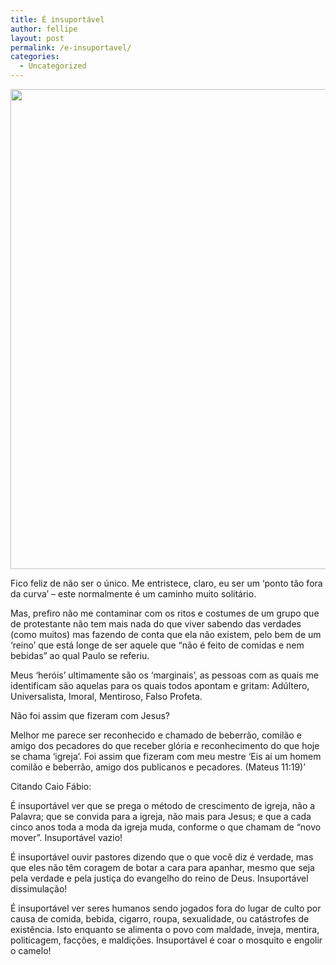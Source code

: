 ```yaml
---
title: É insuportável
author: fellipe
layout: post
permalink: /e-insuportavel/
categories:
  - Uncategorized
---
```

<img class="aligncenter" alt="" src="http://ccbratislava.files.wordpress.com/2012/02/dare_to_be_different_one_goldfish_swimming_the_other_way.jpg" width="1024" height="768" />

Fico feliz de não ser o único. Me entristece, claro, eu ser um &#8216;ponto tão fora da curva&#8217; &#8211; este normalmente é um caminho muito solitário.

Mas, prefiro não me contaminar com os ritos e costumes de um grupo que de protestante não tem mais nada do que viver sabendo das verdades (como muitos) mas fazendo de conta que ela não existem, pelo bem de um &#8216;reino&#8217; que está longe de ser aquele que &#8220;não é feito de comidas e nem bebidas&#8221; ao qual Paulo se referiu.

Meus &#8216;heróis&#8217; ultimamente são os &#8216;marginais&#8217;, as pessoas com as quais me identificam são aquelas para os quais todos apontam e gritam: Adúltero, Universalista, Imoral, Mentiroso, Falso Profeta.

Não foi assim que fizeram com Jesus?

Melhor me parece ser reconhecido e chamado de beberrão, comilão e amigo dos pecadores do que receber glória e reconhecimento do que hoje se chama &#8216;igreja&#8217;. Foi assim que fizeram com meu mestre &#8216;Eis aí um homem comilão e beberrão, amigo dos publicanos e pecadores. (Mateus 11:19)&#8217;

Citando Caio Fábio:

É insuportável ver que se prega o método de crescimento de igreja, não a Palavra; que se convida para a igreja, não mais para Jesus; e que a cada cinco anos toda a moda da igreja muda, conforme o que chamam de “novo mover”. Insuportável vazio!

É insuportável ouvir pastores dizendo que o que você diz é verdade, mas que eles não têm coragem de botar a cara para apanhar, mesmo que seja pela verdade e pela justiça do evangelho do reino de Deus. Insuportável dissimulação!

É insuportável ver seres humanos sendo jogados fora do lugar de culto por causa de comida, bebida, cigarro, roupa, sexualidade, ou catástrofes de existência. Isto enquanto se alimenta o povo com maldade, inveja, mentira, politicagem, facções, e maldições. Insuportável é coar o mosquito e engolir o camelo!